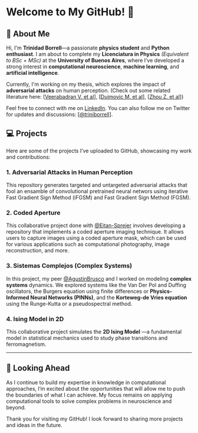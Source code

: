 # Welcome to My GitHub! 👋

## 🔬 About Me

Hi, I'm **Trinidad Borrell**—a passionate **physics student** and **Python enthusiast**. I am about to complete my **Licenciatura in Physics** *(Equivalent to BSc + MSc)* at the **University of Buenos Aires**, where I’ve developed a strong interest in **computational neuroscience**, **machine learning**, and **artificial intelligence**.

Currently, I'm working on my thesis, which explores the impact of **adversarial attacks** on human perception. (Check out some related literature here: [[Veerabadran V. et al](https://www.nature.com/articles/s41467-023-40499-0#Sec18)], [[Dujmovic M. et al](https://elifesciences.org/articles/55978.pdf)], [[Zhou Z. et al](https://www.nature.com/articles/s41467-019-08931-6.pdf)])

Feel free to connect with me on [LinkedIn](https://www.linkedin.com/in/trinidad-borrell/). You can also follow me on Twitter for updates and discussions: [[@triniborrell](https://x.com/triniborrell)].

## 💻 Projects

Here are some of the projects I’ve uploaded to GitHub, showcasing my work and contributions:

### 1. **Adversarial Attacks in Human Perception**
This repository generates targeted and untargeted adversarial attacks that fool an ensamble of convolutional pretrained neural networs using iterative Fast Gradient Sign Method (iFGSM) and Fast Gradient Sign Method (FGSM).    

### 2. **Coded Aperture**
This collaborative project done with [@Eitan-Sprejer](https://github.com/Eitan-Sprejer) involves developing a repository that implements a coded aperture imaging technique. It allows users to capture images using a coded aperture mask, which can be used for various applications such as computational photography, image reconstruction, and more.

### 3. **Sistemas Complejos (Complex Systems)**
In this project, my peer [@AgustinBrusco](https://github.com/agustinbrusco) and I worked on modeling **complex systems** dynamics. We explored systems like the Van Der Pol and Duffing oscillators, the Burgers equation using finite differences or **Physics-Informed Neural Networks (PINNs)**, and the **Korteweg-de Vries equation** using the Runge-Kutta or a pseudospectral method.

### 4. **Ising Model in 2D**
This collaborative project simulates the **2D Ising Model** —a fundamental model in statistical mechanics used to study phase transitions and ferromagnetism.

---

## 🚀 Looking Ahead

As I continue to build my expertise in  knowledge in computational approaches, I’m excited about the opportunities that will allow me to push the boundaries of what I can achieve. My focus remains on applying computational tools to solve complex problems in neuroscience and beyond.

Thank you for visiting my GitHub! I look forward to sharing more projects and ideas in the future.




